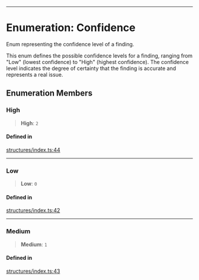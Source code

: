 ***

# Enumeration: Confidence

Enum representing the confidence level of a finding.

This enum defines the possible confidence levels for a finding, ranging from
"Low" (lowest confidence) to "High" (highest confidence). The confidence
level indicates the degree of certainty that the finding is accurate and
represents a real issue.

## Enumeration Members

### High

> **High**: `2`

#### Defined in

[structures/index.ts:44](https://github.com/asifqatar/Snapper/blob/ae06de0570b7844bea238585c0b60d7a09e4149d/structures/index.ts#L44)

***

### Low

> **Low**: `0`

#### Defined in

[structures/index.ts:42](https://github.com/asifqatar/Snapper/blob/ae06de0570b7844bea238585c0b60d7a09e4149d/structures/index.ts#L42)

***

### Medium

> **Medium**: `1`

#### Defined in

[structures/index.ts:43](https://github.com/asifqatar/Snapper/blob/ae06de0570b7844bea238585c0b60d7a09e4149d/structures/index.ts#L43)
